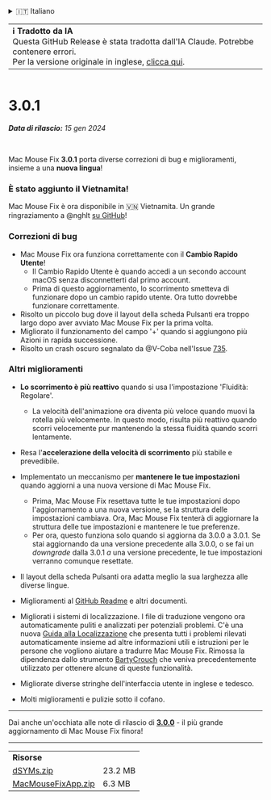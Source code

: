 <details>
<summary>🇮🇹 Italiano</summary>

[🇬🇧 English (GitHub)](https://github.com/noah-nuebling/mac-mouse-fix/releases/tag/3.0.1)\
[🇦🇩 Català](https://redirect.macmousefix.com/?target=mmf-release&tag=3.0.1&locale=ca)\
[🇩🇪 Deutsch](https://redirect.macmousefix.com/?target=mmf-release&tag=3.0.1&locale=de)\
[🇪🇸 Español](https://redirect.macmousefix.com/?target=mmf-release&tag=3.0.1&locale=es)\
[🇫🇷 Français](https://redirect.macmousefix.com/?target=mmf-release&tag=3.0.1&locale=fr)\
[🇮🇩 Indonesia](https://redirect.macmousefix.com/?target=mmf-release&tag=3.0.1&locale=id)\
**🇮🇹 Italiano**\
[🇭🇺 Magyar](https://redirect.macmousefix.com/?target=mmf-release&tag=3.0.1&locale=hu)\
[🇳🇱 Nederlands](https://redirect.macmousefix.com/?target=mmf-release&tag=3.0.1&locale=nl)\
[🇵🇱 Polski](https://redirect.macmousefix.com/?target=mmf-release&tag=3.0.1&locale=pl)\
[🇧🇷 Português (Brasil)](https://redirect.macmousefix.com/?target=mmf-release&tag=3.0.1&locale=pt-BR)\
[🇵🇹 Português (Portugal)](https://redirect.macmousefix.com/?target=mmf-release&tag=3.0.1&locale=pt-PT)\
[🇷🇴 Română](https://redirect.macmousefix.com/?target=mmf-release&tag=3.0.1&locale=ro)\
[🇸🇪 Svenska](https://redirect.macmousefix.com/?target=mmf-release&tag=3.0.1&locale=sv)\
[🇻🇳 Tiếng Việt](https://redirect.macmousefix.com/?target=mmf-release&tag=3.0.1&locale=vi)\
[🇹🇷 Türkçe](https://redirect.macmousefix.com/?target=mmf-release&tag=3.0.1&locale=tr)\
[🇨🇿 Čeština](https://redirect.macmousefix.com/?target=mmf-release&tag=3.0.1&locale=cs)\
[🇬🇷 Ελληνικά](https://redirect.macmousefix.com/?target=mmf-release&tag=3.0.1&locale=el)\
[🇷🇺 Русский](https://redirect.macmousefix.com/?target=mmf-release&tag=3.0.1&locale=ru)\
[🇺🇦 Українська](https://redirect.macmousefix.com/?target=mmf-release&tag=3.0.1&locale=uk)\
[🇮🇱 עברית](https://redirect.macmousefix.com/?target=mmf-release&tag=3.0.1&locale=he)\
[🇸🇦 العربية](https://redirect.macmousefix.com/?target=mmf-release&tag=3.0.1&locale=ar)\
[🇮🇳 हिन्दी](https://redirect.macmousefix.com/?target=mmf-release&tag=3.0.1&locale=hi)\
[🇹🇭 ไทย](https://redirect.macmousefix.com/?target=mmf-release&tag=3.0.1&locale=th)\
[🇨🇳 中文 (简体)](https://redirect.macmousefix.com/?target=mmf-release&tag=3.0.1&locale=zh-Hans)\
[🇨🇳 中文 (繁體)](https://redirect.macmousefix.com/?target=mmf-release&tag=3.0.1&locale=zh-Hant)\
[🇭🇰 中文（香港)](https://redirect.macmousefix.com/?target=mmf-release&tag=3.0.1&locale=zh-HK)\
[🇯🇵 日本語](https://redirect.macmousefix.com/?target=mmf-release&tag=3.0.1&locale=ja)\
[🇰🇷 한국어](https://redirect.macmousefix.com/?target=mmf-release&tag=3.0.1&locale=ko)\
[Help translate Mac Mouse Fix to different languages!](https://github.com/noah-nuebling/mac-mouse-fix/discussions/731)
</details>
<table align=><td>
<b>ℹ️ Tradotto da IA</b><br>
Questa GitHub Release è stata tradotta dall'IA Claude. Potrebbe contenere errori.<br>
Per la versione originale in inglese, <a href="https://github.com/noah-nuebling/mac-mouse-fix/releases/tag/3.0.1">clicca qui</a>.
</td></table>

<table></table>

# 3.0.1
***Data di rilascio:** 15 gen 2024*

<br>

Mac Mouse Fix **3.0.1** porta diverse correzioni di bug e miglioramenti, insieme a una **nuova lingua**!

### È stato aggiunto il Vietnamita!

Mac Mouse Fix è ora disponibile in 🇻🇳 Vietnamita. Un grande ringraziamento a @nghlt [su GitHub](https://GitHub.com/nghlt)!

### Correzioni di bug

- Mac Mouse Fix ora funziona correttamente con il **Cambio Rapido Utente**!
  - Il Cambio Rapido Utente è quando accedi a un secondo account macOS senza disconnetterti dal primo account.
  - Prima di questo aggiornamento, lo scorrimento smetteva di funzionare dopo un cambio rapido utente. Ora tutto dovrebbe funzionare correttamente.
- Risolto un piccolo bug dove il layout della scheda Pulsanti era troppo largo dopo aver avviato Mac Mouse Fix per la prima volta.
- Migliorato il funzionamento del campo '+' quando si aggiungono più Azioni in rapida successione.
- Risolto un crash oscuro segnalato da @V-Coba nell'Issue [735](https://github.com/noah-nuebling/mac-mouse-fix/issues/735).

### Altri miglioramenti

- **Lo scorrimento è più reattivo** quando si usa l'impostazione 'Fluidità: Regolare'.
  - La velocità dell'animazione ora diventa più veloce quando muovi la rotella più velocemente. In questo modo, risulta più reattivo quando scorri velocemente pur mantenendo la stessa fluidità quando scorri lentamente.

- Resa l'**accelerazione della velocità di scorrimento** più stabile e prevedibile.
- Implementato un meccanismo per **mantenere le tue impostazioni** quando aggiorni a una nuova versione di Mac Mouse Fix.
  - Prima, Mac Mouse Fix resettava tutte le tue impostazioni dopo l'aggiornamento a una nuova versione, se la struttura delle impostazioni cambiava. Ora, Mac Mouse Fix tenterà di aggiornare la struttura delle tue impostazioni e mantenere le tue preferenze.
  - Per ora, questo funziona solo quando si aggiorna da 3.0.0 a 3.0.1. Se stai aggiornando da una versione precedente alla 3.0.0, o se fai un _downgrade_ dalla 3.0.1 _a_ una versione precedente, le tue impostazioni verranno comunque resettate.
- Il layout della scheda Pulsanti ora adatta meglio la sua larghezza alle diverse lingue.
- Miglioramenti al [GitHub Readme](https://github.com/noah-nuebling/mac-mouse-fix#background) e altri documenti.
- Migliorati i sistemi di localizzazione. I file di traduzione vengono ora automaticamente puliti e analizzati per potenziali problemi. C'è una nuova [Guida alla Localizzazione](https://github.com/noah-nuebling/mac-mouse-fix/discussions/731) che presenta tutti i problemi rilevati automaticamente insieme ad altre informazioni utili e istruzioni per le persone che vogliono aiutare a tradurre Mac Mouse Fix. Rimossa la dipendenza dallo strumento [BartyCrouch](https://github.com/FlineDev/BartyCrouch) che veniva precedentemente utilizzato per ottenere alcune di queste funzionalità.
- Migliorate diverse stringhe dell'interfaccia utente in inglese e tedesco.
- Molti miglioramenti e pulizie sotto il cofano.

---

Dai anche un'occhiata alle note di rilascio di [**3.0.0**](https://redirect.macmousefix.com/?target=mmf-release&tag=3.0.0&locale=it) - il più grande aggiornamento di Mac Mouse Fix finora!

---

<table align="start">
<tr>
    <td colspan=2>
        <b>Risorse</b>
    </td>
</tr>
<tr>
    <td><a href="https://github.com/noah-nuebling/mac-mouse-fix/releases/download/3.0.1/dSYMs.zip">dSYMs.zip</a></td>
    <td>23.2 MB</td>
</tr>
<tr>
    <td><a href="https://github.com/noah-nuebling/mac-mouse-fix/releases/download/3.0.1/MacMouseFixApp.zip">MacMouseFixApp.zip</a></td>
    <td>6.3 MB</td>
</tr>
</table>